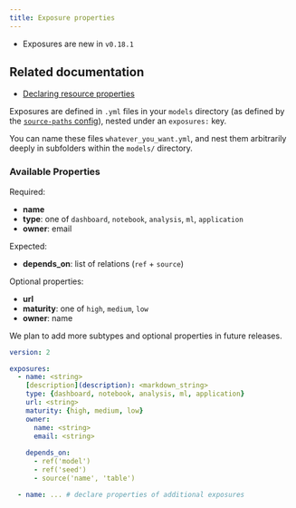 ```yaml
---
title: Exposure properties
---
```


<Changelog>

* Exposures are new in `v0.18.1`

</Changelog>

## Related documentation
- [Declaring resource properties](declaring-properties)

Exposures are defined in `.yml` files in your `models` directory (as defined by the [`source-paths` config](source-paths)), nested under an `exposures:` key.

You can name these files `whatever_you_want.yml`, and nest them arbitrarily deeply in subfolders within the `models/` directory.

### Available Properties

Required:
- **name**
- **type**: one of `dashboard`, `notebook`, `analysis`, `ml`, `application`
- **owner**: email

Expected:
- **depends_on**: list of relations (`ref` + `source`)

Optional properties:
- **url**
- **maturity**: one of `high`, `medium`, `low`
- **owner**: name

We plan to add more subtypes and optional properties in future releases.

<File name='models/<filename>.yml'>

```yml
version: 2

exposures:
  - name: <string>
    [description](description): <markdown_string>
    type: {dashboard, notebook, analysis, ml, application}
    url: <string>
    maturity: {high, medium, low}
    owner:
      name: <string>
      email: <string>
    
    depends_on:
      - ref('model')
      - ref('seed')
      - source('name', 'table')

  - name: ... # declare properties of additional exposures
```
</File>
